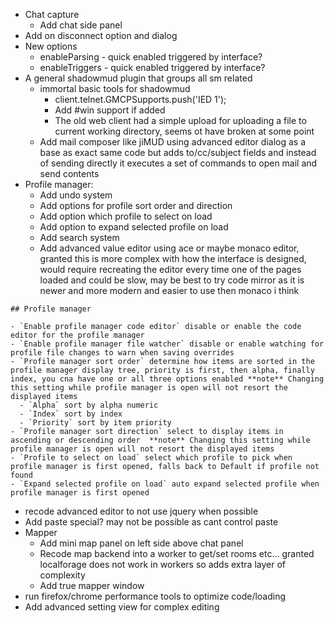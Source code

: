 - Chat capture
    - Add chat side panel
- Add on disconnect option and dialog
- New options
    - enableParsing - quick enabled triggered by interface?
    - enableTriggers - quick enabled triggered by interface?
- A general shadowmud plugin that groups all sm related
    - immortal basic tools for shadowmud            
        - client.telnet.GMCPSupports.push('IED 1');
        - Add #win support if added
        - The old web client had a simple upload for uploading a file to current working directory, seems ot have broken at some point
    - Add mail composer like jiMUD using advanced editor dialog as a base as exact same code but adds to/cc/subject fields and instead of sending directly it executes a set of commands to open mail and send contents
- Profile manager:
    - Add undo system
    - Add options for profile sort order and direction
    - Add option which profile to select on load
    - Add option to expand selected profile on load
    - Add search system
    - Add advanced value editor using ace or maybe monaco editor, granted this is more complex with how the interface is designed, would require recreating the editor every time one of the pages loaded and could be slow, may be best to try code mirror as it is newer and more modern and easier to use then monaco i think
```
## Profile manager

- `Enable profile manager code editor` disable or enable the code editor for the profile manager
- `Enable profile manager file watcher` disable or enable watching for profile file changes to warn when saving overrides
- `Profile manager sort order` determine how items are sorted in the profile manager display tree, priority is first, then alpha, finally index, you cna have one or all three options enabled **note** Changing this setting while profile manager is open will not resort the displayed items
  - `Alpha` sort by alpha numeric
  - `Index` sort by index
  - `Priority` sort by item priority
- `Profile manager sort direction` select to display items in ascending or descending order  **note** Changing this setting while profile manager is open will not resort the displayed items
- `Profile to select on load` select which profile to pick when profile manager is first opened, falls back to Default if profile not found
- `Expand selected profile on load` auto expand selected profile when profile manager is first opened
```
- recode advanced editor to not use jquery when possible
- Add paste special? may not be possible as cant control paste
- Mapper
    - Add mini map panel on left side above chat panel
    - Recode map backend into a worker to get/set rooms etc... granted localforage does not work in workers so adds extra layer of complexity
    - Add true mapper window
- run firefox/chrome performance tools to optimize code/loading
- Add advanced setting view for complex editing
